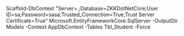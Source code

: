 Scaffold-DbContext "Server=.;Database=ZKKDotNetCore;User ID=sa;Password=sasa;Trusted_Connection=True;Trust Server Certificate=True" Microsoft.EntityFrameworkCore.SqlServer -OutputDir Models -Context AppDbContext -Tables Tbl_Student -Force
